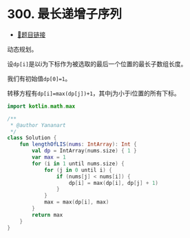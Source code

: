 # 300. 最长递增子序列

- [🔗题目链接](https://leetcode-cn.com/problems/longest-increasing-subsequence/)

动态规划。

设`dp[i]`是以i为下标作为被选取的最后一个位置的最长子数组长度。

我们有初始值`dp[0]=1`。

转移方程有`dp[i]=max(dp[j])+1`，其中j为小于i位置的所有下标。

```kotlin
import kotlin.math.max

/**
 * @author Yananart
 */
class Solution {
    fun lengthOfLIS(nums: IntArray): Int {
        val dp = IntArray(nums.size) { 1 }
        var max = 1
        for (i in 1 until nums.size) {
            for (j in 0 until i) {
                if (nums[j] < nums[i]) {
                    dp[i] = max(dp[i], dp[j] + 1)
                }
            }
            max = max(dp[i], max)
        }
        return max
    }
}
```
